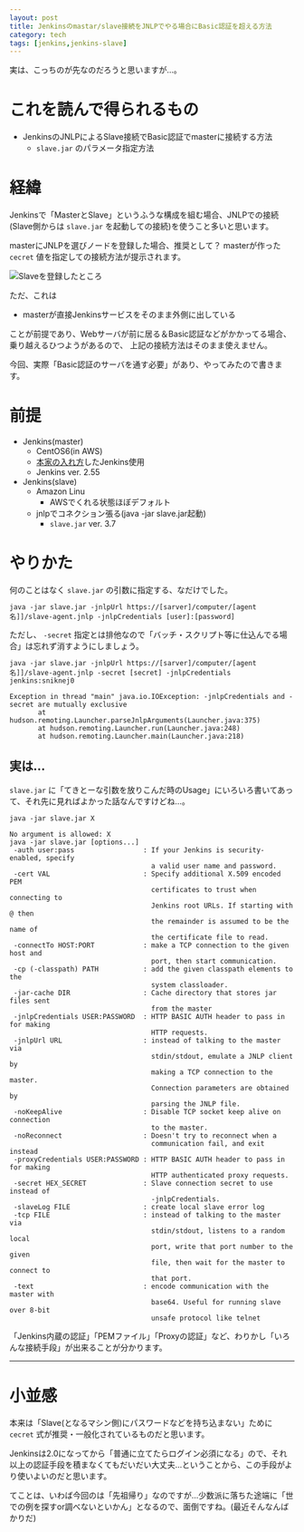 ```yaml
---
layout: post
title: Jenkinsのmastar/slave接続をJNLPでやる場合にBasic認証を超える方法
category: tech
tags: [jenkins,jenkins-slave]
---
```


実は、こっちのが先なのだろうと思いますが…。

# これを読んで得られるもの

- JenkinsのJNLPによるSlave接続でBasic認証でmasterに接続する方法
  - `slave.jar` のパラメータ指定方法

# 経緯

Jenkinsで「MasterとSlave」というふうな構成を組む場合、JNLPでの接続(Slave側からは `slave.jar` を起動しての接続)を使うこと多いと思います。

masterにJNLPを選びノードを登録した場合、推奨として？ masterが作った `cecret` 値を指定しての接続方法が提示されます。

![Slaveを登録したところ](/images/2017-04-23-agent.png)

ただ、これは

- masterが直接Jenkinsサービスをそのまま外側に出している

ことが前提であり、Webサーバが前に居る＆Basic認証などがかかってる場合、乗り越えるひつようがあるので、 上記の接続方法はそのまま使えません。

今回、実際「Basic認証のサーバを通す必要」があり、やってみたので書きます。

# 前提

- Jenkins(master)
  - CentOS6(in AWS)
  - [本家の入れ方](https://wiki.jenkins-ci.org/display/JENKINS/Installing+Jenkins+on+Red+Hat+distributions)したJenkins使用
  - Jenkins ver. 2.55
- Jenkins(slave)
  - Amazon Linu
    - AWSでくれる状態ほぼデフォルト
  - jnlpでコネクション張る(java -jar slave.jar起動)
    - `slave.jar` ver. 3.7

# やりかた

何のことはなく `slave.jar` の引数に指定する、なだけでした。

```
java -jar slave.jar -jnlpUrl https://[sarver]/computer/[agent名]]/slave-agent.jnlp -jnlpCredentials [user]:[password]
```

ただし、 `-secret` 指定とは排他なので「バッチ・スクリプト等に仕込んでる場合」は忘れず消すようにしましょう。

```
java -jar slave.jar -jnlpUrl https://[sarver]/computer/[agent名]]/slave-agent.jnlp -secret [secret] -jnlpCredentials jenkins:sniknej0

Exception in thread "main" java.io.IOException: -jnlpCredentials and -secret are mutually exclusive
       at hudson.remoting.Launcher.parseJnlpArguments(Launcher.java:375)
       at hudson.remoting.Launcher.run(Launcher.java:248)
       at hudson.remoting.Launcher.main(Launcher.java:218)
```

## 実は…

`slave.jar` に「てきとーな引数を放りこんだ時のUsage」にいろいろ書いてあって、それ先に見ればよかった話なんですけどね…。

```
java -jar slave.jar X

No argument is allowed: X
java -jar slave.jar [options...]
 -auth user:pass                 : If your Jenkins is security-enabled, specify
                                   a valid user name and password.
 -cert VAL                       : Specify additional X.509 encoded PEM
                                   certificates to trust when connecting to
                                   Jenkins root URLs. If starting with @ then
                                   the remainder is assumed to be the name of
                                   the certificate file to read.
 -connectTo HOST:PORT            : make a TCP connection to the given host and
                                   port, then start communication.
 -cp (-classpath) PATH           : add the given classpath elements to the
                                   system classloader.
 -jar-cache DIR                  : Cache directory that stores jar files sent
                                   from the master
 -jnlpCredentials USER:PASSWORD  : HTTP BASIC AUTH header to pass in for making
                                   HTTP requests.
 -jnlpUrl URL                    : instead of talking to the master via
                                   stdin/stdout, emulate a JNLP client by
                                   making a TCP connection to the master.
                                   Connection parameters are obtained by
                                   parsing the JNLP file.
 -noKeepAlive                    : Disable TCP socket keep alive on connection
                                   to the master.
 -noReconnect                    : Doesn't try to reconnect when a
                                   communication fail, and exit instead
 -proxyCredentials USER:PASSWORD : HTTP BASIC AUTH header to pass in for making
                                   HTTP authenticated proxy requests.
 -secret HEX_SECRET              : Slave connection secret to use instead of
                                   -jnlpCredentials.
 -slaveLog FILE                  : create local slave error log
 -tcp FILE                       : instead of talking to the master via
                                   stdin/stdout, listens to a random local
                                   port, write that port number to the given
                                   file, then wait for the master to connect to
                                   that port.
 -text                           : encode communication with the master with
                                   base64. Useful for running slave over 8-bit
                                   unsafe protocol like telnet
```

「Jenkins内蔵の認証」「PEMファイル」「Proxyの認証」など、わりかし「いろんな接続手段」が出来ることが分かります。

---

# 小並感

本来は「Slave(となるマシン側)にパスワードなどを持ち込まない」ために `cecret` 式が推奨・一般化されているものだと思います。

Jenkinsは2.0になってから「普通に立てたらログイン必須になる」ので、それ以上の認証手段を積まなくてもだいだい大丈夫…ということから、この手段がより使いよいのだと思います。

てことは、いわば今回のは「先祖帰り」なのですが…少数派に落ちた途端に「世での例を探すor調べないといかん」となるので、面倒ですね。(最近そんなんばかりだ)
